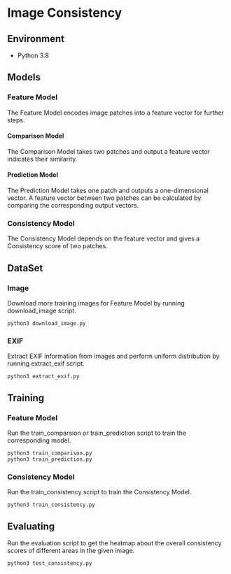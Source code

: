 # Image Consistency

## Environment
- Python 3.8

## Models
### Feature Model
The Feature Model encodes image patches into a feature vector for further steps.
#### Comparison Model
The Comparison Model takes two patches and output a feature vector indicates their similarity.
#### Prediction Model
The Prediction Model takes one patch and outputs a one-dimensional vector. A feature vector between two patches can be calculated by comparing the corresponding output vectors.
### Consistency Model
The Consistency Model depends on the feature vector and gives a Consistency score of two patches.

## DataSet
### Image
Download more training images for Feature Model by running download_image script.
``` shell
python3 download_image.py
```
### EXIF
Extract EXIF information from images and perform uniform distribution by running extract_exif script.
``` shell
python3 extract_exif.py
```
## Training
### Feature Model
Run the train_comparsion or train_prediction script to train the corresponding model.
``` shell
python3 train_comparison.py
python3 train_prediction.py
```
### Consistency Model
Run the train_consistency script to train the Consistency Model.
``` shell
python3 train_consistency.py
```

## Evaluating
Run the evaluation script to get the heatmap about the overall consistency scores of different areas in the given image.
``` shell
python3 test_consistency.py
```
